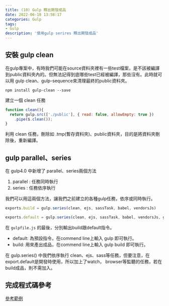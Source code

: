 ```yaml
---
title: (10) Gulp 釋出開發成品
date: 2022-06-18 13:58:17
categories: Gulp
tags: 
- Gulp
description: '使用gulp serires 釋出開發成品'
---
```


## 安裝 gulp clean

在gulp專案中，有時我們可能在source資料夾裡有一些test檔案，是不該被編譯到public資料夾內的。但無法記得到底哪些test已經被編譯，那些沒有。此時就可以用 gulp clean、gulp-sequence來清理最終的public資料夾。

```
npm install gulp-clean --save
```

建立一個 clean 任務

``` js
function clean(){
  return gulp.src(['./public'], { read: false, allowEmpty: true })
    .pipe($.clean());
}
```
利用 clean 任務，刪除如 .tmp(暫存資料夾)、public資料夾，目的是將資料夾刪除後，重新編譯。

## gulp parallel、series

在 gulp4.0 中新增了 parallel、series兩個方法

1. parallel : 任務同時執行
2. series : 任務依序執行

我們可以用這兩個方法，讓我們之前建立的各種gulp任務，依序或同時執行。

``` js
exports.build = gulp.series(clean, ejs, sassTask, babel, vendorsJs)

exports.default = gulp.series(clean, ejs, sassTask, babel, vendorsJs, gulp.parallel(watch, browser))
```

在 `gulpfile.js` 的最後，分別輸出build跟default指令。 

- default: 為預設指令，在commend line上輸入 gulp 即可執行。
- build: 用來產出成品，在commend line上輸入 gulp build 即可執行。

在 gulp.series() 中我們依序執行 clean、ejs、sass等任務，但要注意，在 export.default是開發時使用，所以加上了watch， browser等監聽的任務，若在build成品，則不需加入。

## 完成程式碼參考

[參考範例](https://github.com/tim8076/gulp-project/blob/main/gulpfile.js)






